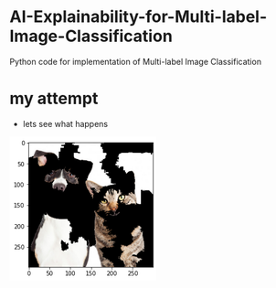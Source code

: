 # AI-Explainability-for-Multi-label-Image-Classification
Python code for implementation of Multi-label Image Classification
# my attempt
* lets see what happens

![alt text](https://raw.githubusercontent.com/raghav-arora3/AI-Explainability-for-Multi-label-Image-Classification/main/pert1.png)
